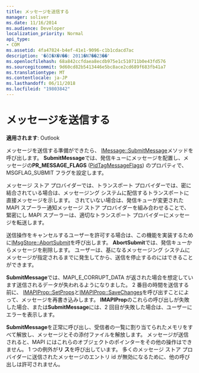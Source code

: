 ```yaml
---
title: メッセージを送信する
manager: soliver
ms.date: 11/16/2014
ms.audience: Developer
localization_priority: Normal
api_type:
- COM
ms.assetid: 4fa47824-b4ef-41e1-9096-c1b1cdacd7ac
description: '�ŏI�X�V��: 2011�N7��23��'
ms.openlocfilehash: 68a842ccfdaea8ecdb975e1c510711b0e43fd576
ms.sourcegitcommit: 9d60cd82b5413446e5bc8ace2cd689f683fb41a7
ms.translationtype: MT
ms.contentlocale: ja-JP
ms.lasthandoff: 06/11/2018
ms.locfileid: "19803842"
---
```

# <a name="sending-a-message"></a>メッセージを送信する

  
  
**適用されます**: Outlook 
  
メッセージを送信する準備ができたら、 [IMessage::SubmitMessage](imessage-submitmessage.md)メソッドを呼び出します。 **SubmitMessage**では、発信キューにメッセージを配置し、メッセージの**PR_MESSAGE_FLAGS** ([PidTagMessageFlags](pidtagmessageflags-canonical-property.md)) のプロパティで、MSGFLAG_SUBMIT フラグを設定します。
  
メッセージ ストア プロバイダーでは、トランスポート プロバイダーでは、密に結合されている場合は、メッセージング システムに配信するトランスポートに直接メッセージを示します。 されていない場合は、発信キューが変更された MAPI スプーラー通知メッセージ ストア プロバイダーを組み合わせることで、緊密にし MAPI スプーラーは、適切なトランスポート プロバイダーにメッセージを転送します。
  
送信操作をキャンセルするユーザーを許可する場合は、この機能を実装するために[IMsgStore::AbortSubmit](imsgstore-abortsubmit.md)を呼び出します。 **AbortSubmit**では、発信キューからメッセージを削除します。 ユーザーは、基になるメッセージング システムにメッセージが指定されるまでに発生してから、送信を停止するのにはできることができます。 
  
**SubmitMessage**では、MAPI_E_CORRUPT_DATA が返された場合を想定しています送信されるデータが失われるようになりました。 2 番目の時間を送信する前に、 [IMAPIProp::SetProps](imapiprop-setprops.md)と[IMAPIProp::SaveChanges](imapiprop-savechanges.md)を呼び出すことによって、メッセージを再書き込みします。 **IMAPIProp**のこれらの呼び出しが失敗した場合、または**SubmitMessage**には、2 回目が失敗した場合は、ユーザーにエラーを表示します。 
  
**SubmitMessage**を正常に呼び出し、受信者の一覧に割り当てられたメモリをすべて解放し、メッセージとその添付ファイルを解放します。 メッセージが送信されると、MAPI にはこれらのオブジェクトのポインターをその他の操作はできません。 1 つの例外が**リ ス**を呼び出しています。 多くのメッセージ ストア プロバイダーに送信されたメッセージのエントリ id が無効になるために、他の呼び出しは許可されません。
  

